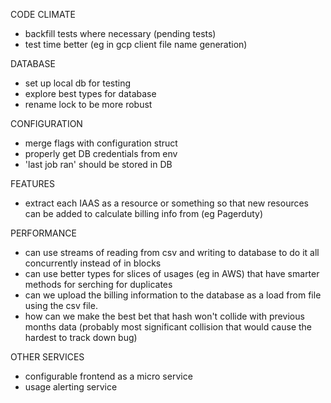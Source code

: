 CODE CLIMATE
* backfill tests where necessary (pending tests)
* test time better (eg in gcp client file name generation)

DATABASE
* set up local db for testing
* explore best types for database
* rename lock to be more robust

CONFIGURATION
* merge flags with configuration struct
* properly get DB credentials from env
* 'last job ran' should be stored in DB

FEATURES
* extract each IAAS as a resource or something so that new resources can be added to calculate billing info from (eg Pagerduty)

PERFORMANCE
* can use streams of reading from csv and writing to database to do it all concurrently instead of in blocks
* can use better types for slices of usages (eg in AWS) that have smarter methods for serching for duplicates
* can we upload the billing information to the database as a load from file using the csv file.
* how can we make the best bet that hash won't collide with previous months data (probably most significant collision that would cause the hardest to track down bug)

OTHER SERVICES
* configurable frontend as a micro service
* usage alerting service

